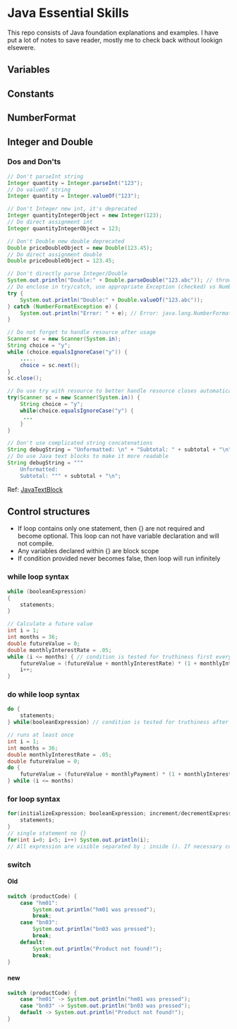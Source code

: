 # Java Essential Skills

This repo consists of Java foundation explanations and examples. I have put a lot of notes to save reader, mostly me to check back without lookign elsewere.

## Variables

## Constants

## NumberFormat

## Integer and Double
### Dos and Don'ts
```java
// Don't parseInt string
Integer quantity = Integer.parseInt("123");
// Do valueOf string
Integer quantity = Integer.valueOf("123");

// Don't Integer new int, it's deprecated
Integer quantityIntegerObject = new Integer(123);
// Do direct assignment int
Integer quantityIntegerObject = 123;

// Don't Double new double deprecated
Double priceDoubleObject = new Double(123.45);
// Do direct assignment double
Double priceDoubleObject = 123.45;

// Don't directly parse Integer/Double
System.out.println("Double:" + Double.parseDouble("123.abc")); // throws NumberFormatException
// Do enclose in try/catch, use appropriate Exception (checked) vs NumberFormatException (unchecked) exceptions, use valueOf instead to avoid unncessary boxing
try {
    System.out.println("Double:" + Double.valueOf("123.abc"));
} catch (NumberFormatException e) {
    System.out.println("Error: " + e); // Error: java.lang.NumberFormatException: For input string: "123.abc"
}

// Do not forget to handle resource after usage
Scanner sc = new Scanner(System.in);
String choice = "y";
while (choice.equalsIgnoreCase("y")) {
    .....
    choice = sc.next();
}
sc.close();

// Do use try with resource to better handle resource closes automatically
try(Scanner sc = new Scanner(System.in)) {
    String choice = "y";
    while(choice.equalsIgnoreCase("y") {
     ...
    }
}

// Don't use complicated string concatenations
String debugString = "Unformatted: \n" + "Subtotal: " + subtotal + "\n";
// Do use Java text blocks to make it more readable
String debugString = """
    Unformatted:
    Subtotal: """ + subtotal + "\n";
```
Ref: [JavaTextBlock](https://www.baeldung.com/java-text-blocks#:~:text=Since%20Java%2015%2C%20text%20blocks%20are%20available%20as,this%3A%20String%20example%20%3D%20%22%22%22%20Example%20text%22%22%22%3B%20Copy)

## Control structures

- If loop contains only one statement, then {} are not required and become optional. This loop can not have variable declaration and will not compile.
- Any variables declared within {} are block scope
- If condition provided never becomes false, then loop will run infinitely

### while loop syntax
```java
while (booleanExpression)
{
    statements;
}

// Calculate a future value
int i = 1;
int months = 36;
double futureValue = 0;
double monthlyInterestRate = .05;
while (i <= months) { // condition is tested for truthiness first everytime loop starts
    futureValue = (futureValue + monthlyInterestRate) * (1 + monthlyInterestRate);
    i++;
}
```
### do while loop syntax
```java
do {
    statements;
} while(booleanExpression) // condition is tested for truthiness after loop executes

// runs at least once
int i = 1;
int months = 36;
double monthlyInterestRate = .05;
double futureValue = 0;
do {
    futureValue = (futureValue + monthlyPayment) * (1 + monthlyInterestRate)
} while (i <= months)
```
### for loop syntax
```java
for(initializeExpression; booleanExpression; increment/decrementExpression) {
    statements;
}
// single statement no {}
for(int i=0; i<5; i++) System.out.println(i);
// All expression are visible separated by ; inside (). If necessary counter variable can be declared outside of the loop to be accessible after the loop ends as variable declared inside () or loop body between {} is only accessible inside.
```

### switch
#### Old
```java
switch (productCode) {
    case "hm01":
        System.out.println("hm01 was pressed");
        break;
    case "bn03":
        System.out.println("bn03 was pressed");
        break;
    default:
        System.out.println("Product not found!");
        break;
}
```
#### new
```java
switch (productCode) {
    case "hm01" -> System.out.println("hm01 was pressed");
    case "bn03" -> System.out.println("bn03 was pressed");
    default -> System.out.println("Product not found!");
}
```
